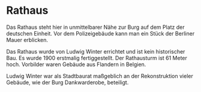 # Rathaus
Das Rathaus steht hier in unmittelbarer Nähe zur Burg auf dem Platz der deutschen Einheit. Vor dem Polizeigebäude kann man ein Stück der Berliner Mauer erblicken.

Das Rathaus wurde von Ludwig Winter errichtet und ist kein historischer Bau. Es wurde 1900 erstmalig fertiggestellt. Der Rathausturm ist 61 Meter hoch. Vorbilder waren Gebäude aus Flandern in Belgien.

Ludwig Winter war als Stadtbaurat maßgeblich an der Rekonstruktion vieler Gebäude, wie der Burg Dankwarderobe, beteiligt.